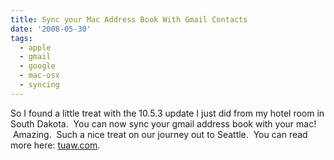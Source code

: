 ```yaml
---
title: Sync your Mac Address Book With Gmail Contacts
date: '2008-05-30'
tags:
  - apple
  - gmail
  - google
  - mac-osx
  - syncing
---
```


So I found a little treat with the 10.5.3 update I just did from my hotel room in South Dakota.  You can now sync your gmail address book with your mac!  Amazing.  Such a nice treat on our journey out to Seattle.  You can read more here: [tuaw.com](https://www.tuaw.com/2008/05/28/10-5-3-sync-your-iphone-contacts-with-google/).
